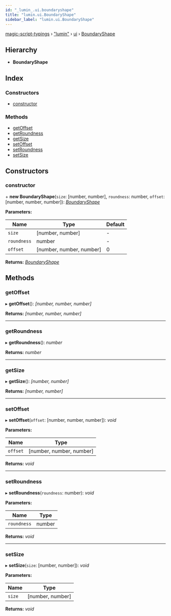 ```yaml
---
id: "_lumin_.ui.boundaryshape"
title: "lumin.ui.BoundaryShape"
sidebar_label: "lumin.ui.BoundaryShape"
---
```


[magic-script-typings](../index.md) › [&quot;lumin&quot;](../modules/_lumin_.md) › [ui](../modules/_lumin_.ui.md) › [BoundaryShape](_lumin_.ui.boundaryshape.md)

## Hierarchy

* **BoundaryShape**

## Index

### Constructors

* [constructor](_lumin_.ui.boundaryshape.md#constructor)

### Methods

* [getOffset](_lumin_.ui.boundaryshape.md#getoffset)
* [getRoundness](_lumin_.ui.boundaryshape.md#getroundness)
* [getSize](_lumin_.ui.boundaryshape.md#getsize)
* [setOffset](_lumin_.ui.boundaryshape.md#setoffset)
* [setRoundness](_lumin_.ui.boundaryshape.md#setroundness)
* [setSize](_lumin_.ui.boundaryshape.md#setsize)

## Constructors

###  constructor

\+ **new BoundaryShape**(`size`: [number, number], `roundness`: number, `offset`: [number, number, number]): *[BoundaryShape](_lumin_.ui.boundaryshape.md)*

**Parameters:**

Name | Type | Default |
------ | ------ | ------ |
`size` | [number, number] | - |
`roundness` | number | - |
`offset` | [number, number, number] | 0 |

**Returns:** *[BoundaryShape](_lumin_.ui.boundaryshape.md)*

## Methods

###  getOffset

▸ **getOffset**(): *[number, number, number]*

**Returns:** *[number, number, number]*

___

###  getRoundness

▸ **getRoundness**(): *number*

**Returns:** *number*

___

###  getSize

▸ **getSize**(): *[number, number]*

**Returns:** *[number, number]*

___

###  setOffset

▸ **setOffset**(`offset`: [number, number, number]): *void*

**Parameters:**

Name | Type |
------ | ------ |
`offset` | [number, number, number] |

**Returns:** *void*

___

###  setRoundness

▸ **setRoundness**(`roundness`: number): *void*

**Parameters:**

Name | Type |
------ | ------ |
`roundness` | number |

**Returns:** *void*

___

###  setSize

▸ **setSize**(`size`: [number, number]): *void*

**Parameters:**

Name | Type |
------ | ------ |
`size` | [number, number] |

**Returns:** *void*